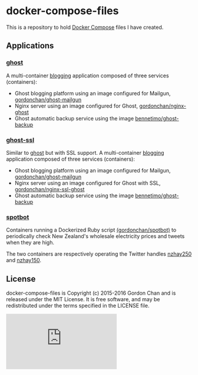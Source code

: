 # docker-compose-files

This is a repository to hold [Docker Compose](https://docs.docker.com/compose/) files I have created.

## Applications

### [ghost](https://github.com/gchan/docker-compose-files/blob/master/ghost/docker-compose.yml)
A multi-container [blogging](https://ghost.org/) application composed of three services (containers):

* Ghost blogging platform using an image configured for Mailgun, [gordonchan/ghost-mailgun](https://github.com/gchan/dockerfiles/tree/master/ghost-mailgun)
* Nginx server using an image configured for Ghost, [gordonchan/nginx-ghost](https://github.com/gchan/dockerfiles/tree/master/nginx-ghost)
* Ghost automatic backup service using the image [bennetimo/ghost-backup](https://hub.docker.com/r/bennetimo/ghost-backup/)


### [ghost-ssl](https://github.com/gchan/docker-compose-files/blob/master/ghost-ssl/docker-compose.yml)
Similar to [ghost](https://github.com/gchan/docker-compose-files/blob/master/ghost/docker-compose.yml) but with SSL support.
A multi-container [blogging](https://ghost.org/) application composed of three services (containers):

* Ghost blogging platform using an image configured for Mailgun, [gordonchan/ghost-mailgun](https://github.com/gchan/dockerfiles/tree/master/ghost-mailgun)
* Nginx server using an image configured for Ghost with SSL, [gordonchan/nginx-ssl-ghost](https://github.com/gchan/dockerfiles/tree/master/nginx-ssl-ghost)
* Ghost automatic backup service using the image [bennetimo/ghost-backup](https://hub.docker.com/r/bennetimo/ghost-backup/)

### [spotbot](https://github.com/gchan/docker-compose-files/blob/master/spotbot/docker-compose.yml)
Containers running a Dockerized Ruby script [(gordonchan/spotbot)](https://github.com/gchan/dockerfiles/tree/master/spotbot) to periodically check New Zealand's wholesale electricity prices and tweets when they are high.

The two containers are respectively operating the Twitter handles [nzhay250](https://twitter.com/nzhay250) and [nzhay150](https://twitter.com/nzhay150).

## License

docker-compose-files is Copyright (c) 2015-2016 Gordon Chan and is released under the MIT License. It is free software, and may be redistributed under the terms specified in the LICENSE file.

[![Analytics](https://ga-beacon.appspot.com/UA-70790190-2/docker-compose-files/README.md?flat)](https://github.com/igrigorik/ga-beacon)

